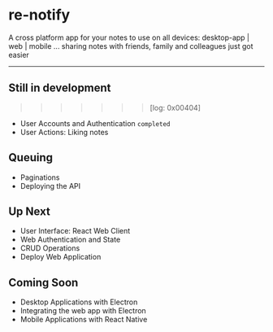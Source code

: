 # re-notify

A cross platform app for your notes to use on all devices: desktop-app | web | mobile ... sharing notes with friends, family and colleagues just got easier

-------------------------------------------------------------------


## Still in development
>>>>>>> [log: 0x00404]
* User Accounts and Authentication `completed`
* User Actions: Liking notes

## Queuing
* Paginations
* Deploying the API

## Up Next
* User Interface: React Web Client
* Web Authentication and State
* CRUD Operations 
* Deploy Web Application

## Coming Soon
* Desktop Applications with Electron 
* Integrating the web app with Electron
* Mobile Applications with React Native
